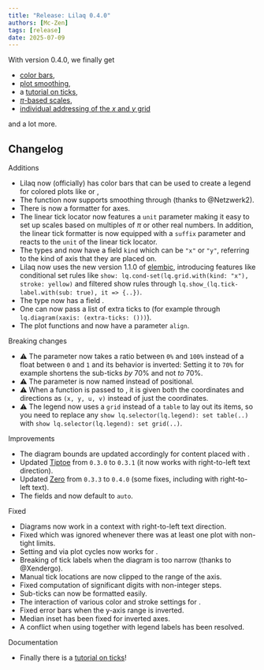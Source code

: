 ```yaml
---
title: "Release: Lilaq 0.4.0"
authors: [Mc-Zen]
tags: [release]
date: 2025-07-09
---
```



With version 0.4.0, we finally get 
- [color bars](/docs/reference/colorbar), 
- [plot smoothing](/docs/reference/plot#smooth), 
- a [tutorial on ticks](/docs/tutorials/ticks), 
- [$\pi$-based scales](/docs/examples/multiples-of-pi-scale), 
- [individual addressing of the $x$ and $y$ grid](/docs/reference/grid)

and a lot more.


<!-- truncate -->


## Changelog

Additions 
- Lilaq now (officially) has color bars that can be used to create a legend for colored plots like <Crossref target="scatter" /> or <Crossref target="colormesh" />, 
- The function <Crossref target="plot" /> now supports smoothing through <Crossref target="plot#smooth" /> (thanks to @Netzwerk2). 
- There is now a formatter for <Crossref target="symlog" /> axes. 
- The linear tick locator now features a `unit` parameter making it easy to set up scales based on multiples of $\pi$ or other real numbers. In addition, the linear tick formatter is now equipped with a `suffix` parameter and reacts to the `unit` of the linear tick locator. 
- The types <Crossref target="tick" /> and <Crossref target="tick-label" /> now have a field `kind` which can be `"x"` or `"y"`, referring to the kind of axis that they are placed on. 
- Lilaq now uses the new version 1.1.0 of [elembic](https://github.com/PgBiel/elembic), introducing features like conditional set rules like `show: lq.cond-set(lq.grid.with(kind: "x"), stroke: yellow)` and filtered show rules through `lq.show_(lq.tick-label.with(sub: true), it => {..})`. 
- The type <Crossref target="tick-label" /> now has a field <Crossref target="tick-label#sub" />. 
- One can now pass a list of extra ticks to <Crossref target="axis#extra-ticks" /> (for example through `lq.diagram(xaxis: (extra-ticks: ()))`). 
- The plot functions <Crossref target="ellipse" /> and <Crossref target="rect" /> now have a parameter `align`.

Breaking changes
- ⚠️ The parameter <Crossref target="tick#shorten-sub" /> now takes a ratio between `0%` and `100%` instead of a float between `0` and `1` and its behavior is inverted: Setting it to `70%` for example shortens the sub-ticks _by_ 70% and not _to_ 70%. 
- ⚠️ The parameter <Crossref target="grid#sub" /> is now named instead of positional. 
- ⚠️ When a function is passed to <Crossref target="quiver#color" />, it is given both the coordinates and directions as `(x, y, u, v)` instead of just the coordinates. 
- ⚠️ The legend now uses a `grid` instead of a `table` to lay out its items, so you need to replace any `show lq.selector(lq.legend): set table(..)` with `show lq.selector(lq.legend): set grid(..)`. 

Improvements
- The diagram bounds are updated accordingly for content placed with <Crossref target="lq.place" />. 
- Updated [Tiptoe](https://typst.app/universe/package/tiptoe) from `0.3.0` to `0.3.1` (it now works with right-to-left text direction). 
- Updated [Zero](https://typst.app/universe/package/zero) from `0.3.3` to `0.4.0` (some fixes, including with right-to-left text). 
- The fields <Crossref target="stem#mark-size" /> and <Crossref target="hstem#mark-size" /> now default to `auto`. 


Fixed
- Diagrams now work in a context with right-to-left text direction. 
- Fixed <Crossref target="axis#inverted" /> which was ignored whenever there was at least one plot with non-tight limits. 
- Setting <Crossref target="mark#stroke" /> and <Crossref target="mark#fill" /> via plot cycles now works for <Crossref target="scatter" />. 
- Breaking of tick labels when the diagram is too narrow (thanks to @Xendergo). 
- Manual tick locations are now clipped to the range of the axis. 
- Fixed computation of significant digits with non-integer steps. 
- Sub-ticks can now be formatted easily. 
- The interaction of various color and stroke settings for <Crossref target="scatter" />. 
- Fixed error bars when the y-axis range is inverted. 
- Median inset has been fixed for inverted axes. 
- A conflict when using <Crossref target="plot#every" /> together with legend labels has been resolved. 


Documentation
- Finally there is a [tutorial on ticks](https://lilaq.org/docs/tutorials/ticks)!